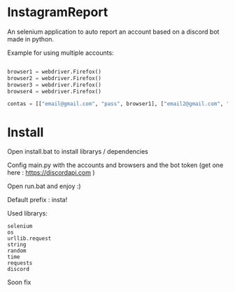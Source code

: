 # InstagramReport
An selenium application to auto report an account based on a discord bot made in python.

Example for using multiple accounts:
```python

browser1 = webdriver.Firefox()
browser2 = webdriver.Firefox()
browser3 = webdriver.Firefox()
browser4 = webdriver.Firefox()

contas = [["email@gmail.com", "pass", browser1], ["email2@gmail.com", "pass", browser2], ["email3@gmail.com", "pass", browser3], ["email4@gmail.com", "pass", browser4]]

```

# Install

Open install.bat to install librarys / dependencies

Config main.py with the accounts and browsers and the bot token (get one here : https://discordapi.com )

Open run.bat and enjoy :)

Default prefix : insta!


Used librarys:
```
selenium
os
urllib.request
string
random
time
requests
discord
```

Soon fix
